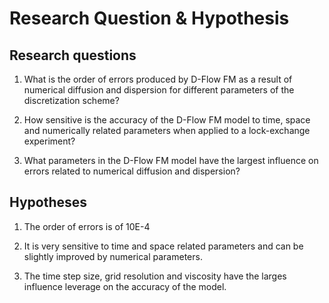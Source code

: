 # Research Question & Hypothesis
## Research questions

1. What is the order of errors produced by D-Flow FM as a result of numerical diffusion and dispersion for different parameters of the discretization scheme?

2. How sensitive is the accuracy of the D-Flow FM model to time, space and numerically related parameters when applied to a lock-exchange experiment?

3. What parameters in the D-Flow FM model have the largest influence on errors related to numerical diffusion and dispersion?


## Hypotheses
1. The order of errors is of 10E-4

2. It is very sensitive to time and space related parameters and can be slightly improved by numerical parameters.

3. The time step size, grid resolution and viscosity have the larges influence leverage on the accuracy of the model.

